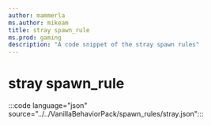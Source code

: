 ```yaml
---
author: mammerla
ms.author: mikeam
title: stray spawn_rule
ms.prod: gaming
description: "A code snippet of the stray spawn rules"
---
```


# stray spawn_rule

:::code language="json" source="../../VanillaBehaviorPack/spawn_rules/stray.json":::
